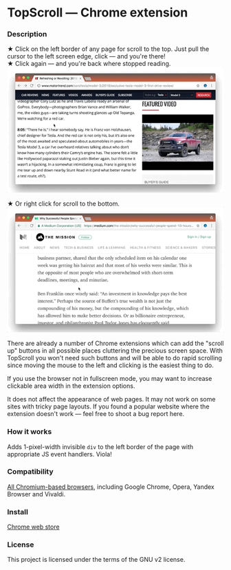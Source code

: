# TopScroll — Chrome extension

### Description
★ Click on the left border of any page for scroll to the top. Just pull the cursor to the left screen edge, click — and you're there!  
★ Click again — and you're back where stopped reading.  
![Scroll up demo](demo-scrollup.gif)  

★ Or right click for scroll to the bottom.  
![Scroll up demo](demo-scrolldown.gif)

There are already a number of Chrome extensions which can add the "scroll up" buttons in all possible places cluttering the precious screen space. With TopScroll you won't need such buttons and will be able to do rapid scrolling since moving the mouse to the left and clicking is the easiest thing to do.

If you use the browser not in fullscreen mode, you may want to increase clickable area width in the extension options.  

It does not affect the appearance of web pages.
It may not work on some sites with tricky page layouts. If you found a popular website where the extension doesn't work — feel free to shoot a bug report here.

### How it works
Adds 1-pixel-width invisible `div` to the left border of the page with appropriate JS event handlers. Viola!

### Compatibility
[All Chromium-based browsers](https://en.wikipedia.org/wiki/Chromium_(web_browser)#Other_browsers_based_on_Chromium), including Google Chrome, Opera, Yandex Browser and Vivaldi.

### Install
[Chrome web store](https://chrome.google.com/webstore/detail/topscroll/hnninpkmflibadgihijdmlilikhdgajj)

### License
This project is licensed under the terms of the GNU v2 license.

